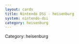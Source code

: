```yaml
---
layout: cards
title: Nintendo DSi - heisenburg
system: nintendo-dsi
category: heisenburg
---
```

<div class="alert alert-secondary mb-4"><span class="i18n innerHTML-category">Category: </span><span class="i18n innerHTML-cat-heisenburg">heisenburg</span></div>
